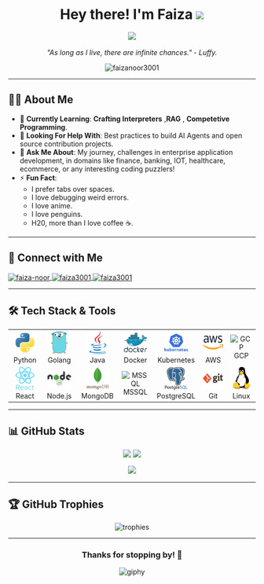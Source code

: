 

<!--
**faizanoor3001/faizanoor3001** is a ✨ _special_ ✨ repository because its `README.md` (this file) appears on your GitHub profile.

Here are some ideas to get you started:

- 🔭 I’m currently working on ...
- 🌱 I’m currently learning ...
- 👯 I’m looking to collaborate on ...
- 🤔 I’m looking for help with ...
- 💬 Ask me about ...
- 📫 How to reach me: ...
- 😄 Pronouns: ...
- ⚡ Fun fact: ...
-->

<!-- Replace everything inside here with your customized content -->

<h1 align="center">Hey there! I'm Faiza <img src="https://media.giphy.com/media/hvRJCLFzcasrR4ia7z/giphy.gif" width="30px"/></h1>

<div align="center">
  <img src="https://readme-typing-svg.herokuapp.com?color=%2336BCF7&size=25&center=true&vCenter=true&width=500&lines=Microservices+%26+Cloud+Enthusiast;Avid+Problem+Solver;Always+Learning+Something+New" />
</div>

<p align="center">
  <em>
    "As long as I live, there are infinite chances." - Luffy.
  </em>
</p>

<p align="center">
  <img src="https://komarev.com/ghpvc/?username=faizanoor3001&label=Profile%20views&color=0e75b6&style=flat" alt="faizanoor3001" />
</p>

---

## 🙋‍♀️ About Me

- 🌱 **Currently Learning**:  **Crafting Interpreters** ,**RAG** , **Competetive Programming**.
- 🤔 **Looking For Help With**: Best practices to build AI Agents and open source contribution projects.  
- 💬 **Ask Me About**: My journey, challenges in enterprise application development, in domains like finance, banking, IOT, healthcare, ecommerce, or any interesting coding puzzlers!  
- ⚡ **Fun Fact**:
    - I prefer tabs over spaces.
    - I love debugging weird errors.
    - I love anime.
    - I love penguins.
    - H20, more than I love coffee ☕.  

---

## 🔗 Connect with Me

<p align="left">
  <a href="https://linkedin.com/in/faiza-noor" target="blank">
    <img align="center" 
         src="https://raw.githubusercontent.com/rahuldkjain/github-profile-readme-generator/master/src/images/icons/Social/linked-in-alt.svg" 
         alt="faiza-noor" 
         height="30" width="40" />
  </a>

  <a href="https://www.leetcode.com/faiza3001" target="blank">
    <img align="center" 
         src="https://raw.githubusercontent.com/rahuldkjain/github-profile-readme-generator/master/src/images/icons/Social/leet-code.svg" 
         alt="faiza3001" 
         height="30" width="40" />
  </a>

  <a href="https://discord.gg/faiza3001" target="blank">
    <img align="center" 
         src="https://raw.githubusercontent.com/rahuldkjain/github-profile-readme-generator/master/src/images/icons/Social/discord.svg" 
         alt="faiza3001" 
         height="30" width="40" />
  </a>
</p>

---

## 🛠️ Tech Stack & Tools

<table>
  <tr>
    <td align="center" width="96">
      <img src="https://raw.githubusercontent.com/devicons/devicon/master/icons/python/python-original.svg" width="48" height="48" alt="Python" />
      <br>Python
    </td>
    <td align="center" width="96">
      <img src="https://raw.githubusercontent.com/devicons/devicon/master/icons/go/go-original.svg" width="48" height="48" alt="Golang" />
      <br>Golang
    </td>
    <td align="center" width="96">
      <img src="https://raw.githubusercontent.com/devicons/devicon/master/icons/java/java-original.svg" width="48" height="48" alt="Java" />
      <br>Java
    </td>
    <td align="center" width="96">
      <img src="https://raw.githubusercontent.com/devicons/devicon/master/icons/docker/docker-original-wordmark.svg" width="48" height="48" alt="Docker" />
      <br>Docker
    </td>
    <td align="center" width="96">
      <img src="https://raw.githubusercontent.com/devicons/devicon/master/icons/kubernetes/kubernetes-plain-wordmark.svg" width="48" height="48" alt="K8s" />
      <br>Kubernetes
    </td>
    <td align="center" width="96">
      <img src="https://raw.githubusercontent.com/devicons/devicon/master/icons/amazonwebservices/amazonwebservices-original-wordmark.svg" width="48" height="48" alt="AWS" />
      <br>AWS
    </td>
    <td align="center" width="96">
      <img src="https://www.vectorlogo.zone/logos/google_cloud/google_cloud-icon.svg" width="48" height="48" alt="GCP" />
      <br>GCP
    </td>
  </tr>
  <tr>
    <td align="center" width="96">
      <img src="https://raw.githubusercontent.com/devicons/devicon/master/icons/react/react-original-wordmark.svg" width="48" height="48" alt="React" />
      <br>React
    </td>
    <td align="center" width="96">
      <img src="https://raw.githubusercontent.com/devicons/devicon/master/icons/nodejs/nodejs-original-wordmark.svg" width="48" height="48" alt="Node.js" />
      <br>Node.js
    </td>
    <td align="center" width="96">
      <img src="https://raw.githubusercontent.com/devicons/devicon/master/icons/mongodb/mongodb-original-wordmark.svg" width="48" height="48" alt="MongoDB" />
      <br>MongoDB
    </td>
    <td align="center" width="96">
      <img src="https://www.svgrepo.com/show/303229/microsoft-sql-server-logo.svg" width="48" height="48" alt="MSSQL" />
      <br>MSSQL
    </td>
    <td align="center" width="96">
      <img src="https://raw.githubusercontent.com/devicons/devicon/master/icons/postgresql/postgresql-original-wordmark.svg" width="48" height="48" alt="PostgreSQL" />
      <br>PostgreSQL
    </td>
    <td align="center" width="96">
      <img src="https://raw.githubusercontent.com/devicons/devicon/master/icons/git/git-original-wordmark.svg" width="48" height="48" alt="Git" />
      <br>Git
    </td>
    <td align="center" width="96">
      <img src="https://raw.githubusercontent.com/devicons/devicon/master/icons/linux/linux-original.svg" width="48" height="48" alt="Linux" />
      <br>Linux
    </td>
  </tr>
</table>

---

## 📊 GitHub Stats

<p align="center">
  <img src="https://github-readme-stats.vercel.app/api?username=faizanoor3001&show_icons=true&theme=radical" height="165" />
  <img src="https://github-readme-stats.vercel.app/api/top-langs/?username=faizanoor3001&layout=compact&theme=radical" height="165" />
</p>

<p align="center">
  <img src="https://github-readme-streak-stats.herokuapp.com/?user=faizanoor3001&theme=radical" height="165" />
</p>

---

## 🏆 GitHub Trophies

<p align="center">
  <img src="https://github-profile-trophy.vercel.app/?username=faizanoor3001&theme=darkhub&row=1&column=7" alt="trophies" />
</p>

---

<h3 align="center">Thanks for stopping by! 🙌</h3>

<p align="center">
  <img 
    src="https://github.com/user-attachments/assets/5d992564-8586-4a7b-b80a-cf114ae19bb9" 
    alt="giphy" 
    width="300"
  />
</p>
